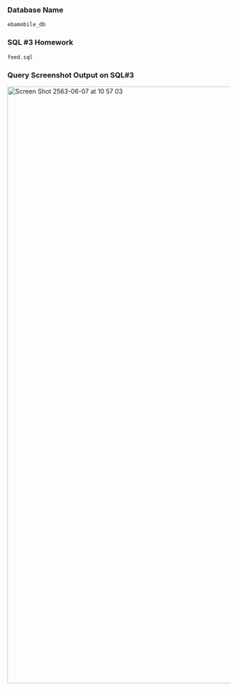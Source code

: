 ### Database Name ###
```
ebamobile_db
```

### SQL #3 Homework ###
```
feed.sql
```

### Query Screenshot Output on SQL#3 ###

<img width="1346" alt="Screen Shot 2563-06-07 at 10 57 03" src="https://user-images.githubusercontent.com/29141894/83960121-3038e680-a8af-11ea-8258-1faa9816e6f2.png">
